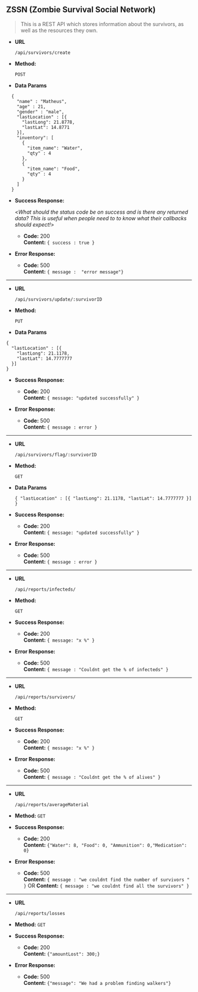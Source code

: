 **ZSSN (Zombie Survival Social Network)**
----
> This is a REST API which stores information about the survivors, as well as the resources they own.

* **URL**

  `/api/survivors/create`

* **Method:**
  
  `POST`
  
* **Data Params**
```
  {
    "name" : "Matheus",
    "age" : 21,
    "gender" : "male",
    "lastLocation" : [{
      "lastLong": 21.8778,
      "lastLat": 14.8771
    }],
    "inventory": [
      {
        "item_name": "Water",
        "qty" : 4
      },
      {
        "item_name": "Food",
        "qty" : 4
      }
    ]
  }
```

* **Success Response:**
  
  <_What should the status code be on success and is there any returned data? This is useful when people need to to know what their callbacks should expect!_>

  * **Code:** 200 <br />
    **Content:** `{ success : true }`
 
* **Error Response:**

  * **Code:** 500 <br />
    **Content:** `{ message :  "error message"}`

----

* **URL**

  `/api/survivors/update/:survivorID`

* **Method:**
  
  `PUT`
  
* **Data Params**

```
{
  "lastLocation" : [{
    "lastLong": 21.1178,
    "lastLat": 14.7777777
  }]
}
```

* **Success Response:**
    * **Code:** 200 <br />
    **Content:** `{ message: "updated successfully" }`
 
* **Error Response:**
  * **Code:** 500 <br />
    **Content:** `{ message : error }`

----

* **URL**

  `/api/survivors/flag/:survivorID`

* **Method:**
  
  `GET`
  
* **Data Params**

  `{
  "lastLocation" : [{
    "lastLong": 21.1178,
    "lastLat": 14.7777777
  }]
}`

* **Success Response:**
    * **Code:** 200 <br />
    **Content:** `{ message: "updated successfully" }`
 
* **Error Response:**
  * **Code:** 500 <br />
    **Content:** `{ message : error }`

----

* **URL**

  `/api/reports/infecteds/`

* **Method:**
  
  `GET`
  
* **Success Response:**
    * **Code:** 200 <br />
    **Content:** `{ message: "x %" }`
 
* **Error Response:**
  * **Code:** 500 <br />
    **Content:** `{ message : "Couldnt get the % of infecteds" }`


----

* **URL**

  `/api/reports/survivors/`

* **Method:**
 
  `GET`
  
* **Success Response:**
    * **Code:** 200 <br />
    **Content:** `{ message: "x %" }`
 
* **Error Response:**
  * **Code:** 500 <br />
    **Content:** `{ message : "Couldnt get the % of alives" }`

----

* **URL**

  `/api/reports/averageMaterial`

* **Method:**
  `GET`
  
* **Success Response:**
    * **Code:** 200 <br />
    **Content:** `{"Water": 8, "Food": 0, "Ammunition": 0,"Medication": 0}`
 
* **Error Response:**
  * **Code:** 500 <br />
    **Content:** `{ message : "we couldnt find the number of survivors " }`
      OR
    **Content:** `{ message : "we couldnt find all the survivors" }`

----

* **URL**

  `/api/reports/losses`

* **Method:**
  `GET`
  
* **Success Response:**
    * **Code:** 200 <br />
    **Content:** `{"amountLost": 300;}`
 
* **Error Response:**
  * **Code:** 500 <br />
    **Content:** `{"message": "We had a problem finding walkers"}`